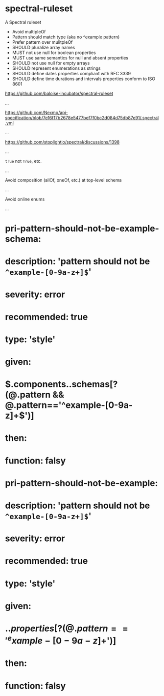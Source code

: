 # spectral-ruleset

A Spectral ruleset

- Avoid multipleOf
- Pattern should match type (aka no ^example pattern)
- Prefer pattern over mulitpleOf
- SHOULD pluralize array names
- MUST not use null for boolean properties
- MUST use same semantics for null and absent properties
- SHOULD not use null for empty arrays
- SHOULD represent enumerations as strings
- SHOULD define dates properties compliant with RFC 3339
- SHOULD define time durations and intervals properties conform to ISO 8601

https://github.com/baloise-incubator/spectral-ruleset

...

https://github.com/Nexmo/api-specification/blob/7e16f17b2678e5477bef7f0bc2d084d75db87e91/.spectral.yml

...

https://github.com/stoplightio/spectral/discussions/1398

...

`true` not `True`, etc.

...

Avoid composition (allOf, oneOf, etc.) at top-level schema

...

Avoid online enums

...

  # pri-pattern-should-not-be-example-schema:
  #   description: 'pattern should not be `^example-[0-9a-z+]$`'
  #   severity: error
  #   recommended: true
  #   type: 'style'
  #   given:
  #     $.components..schemas[?(@.pattern && @.pattern=='^example-[0-9a-z]+$')]
  #   then:
  #     function: falsy

  # pri-pattern-should-not-be-example:
  #   description: 'pattern should not be `^example-[0-9a-z+]$`'
  #   severity: error
  #   recommended: true
  #   type: 'style'
  #   given:
  #     $..properties[?(@.pattern=='^example-[0-9a-z]+$')]
  #   then:
  #     function: falsy
